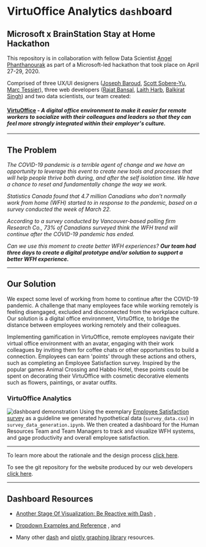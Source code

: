 # VirtuOffice Analytics `dash`board
## Microsoft x BrainStation Stay at Home Hackathon

This repository is in collaboration with fellow Data Scientist <a href="https://github.com/angelphanth">Angel Phanthanourak</a> as part of a Microsoft-led hackathon that took place on April 27-29, 2020.

Comprised of three UX/UI designers (<a href="https://baroud.ca/">Joseph Baroud</a>, <a href="https://scottrs.ca/">Scott Sobere-Yu</a>, <a href="https://marctessierdesign.ca/about">Marc Tessier</a>), three web developers (<a href="https://github.com/rjtbansal">Rajat Bansal</a>, <a href="https://laithharb.com/">Laith Harb</a>, <a href="https://balkiratsingh.com/">Balkirat Singh</a>) and two data scientists, our team created: 

#### <a href="https://virtuoffice.netlify.app/">VirtuOffice</a> - <i>A digital office environment to make it easier for remote workers to socialize with their colleagues and leaders so that they can feel more strongly integrated within their employer's culture.</i>

---

## The Problem

<i>The COVID-19 pandemic is a terrible agent of change and we have an opportunity to leverage this event to create new tools and processes that will help people thrive both during, and after the self isolation time. We have a chance to reset and fundamentally change the way we work.</i>

<i>Statistics Canada found that 4.7 million Canadians who don't normally work from home (WFH) started to in response to the pandemic, based on a survey conducted the week of March 22.</i>

<i>According to a survey conducted by Vancouver-based polling firm Research Co., 73% of Canadians surveyed think the WFH trend will continue after the COVID-19 pandemic has ended.</i>
  
<i>Can we use this moment to create better WFH experiences? <strong>Our team had three days to create a digital prototype and/or solution to support a better WFH experience.</strong></i>

---

## Our Solution

We expect some level of working from home to continue after the COVID-19 pandemic. A challenge that many employees face while working remotely is feeling disengaged, excluded and disconnected from the workplace culture. Our solution is a digital office environment, VirtuOffice, to bridge the distance between employees working remotely and their colleagues. 

Implementing gamification in VirtuOffice, remote employees navigate their virtual office environment with an avatar, engaging with their work colleagues by inviting them for coffee chats or other opportunities to build a connection. Employees can earn 'points' through these actions and others, such as completing an Employee Satisfaction survey. Inspired by the popular games Animal Crossing and Habbo Hotel, these points could be spent on decorating their VirtuOffice with cosmetic decorative elements such as flowers, paintings, or avatar outfits.

### VirtuOffice Analytics

![dashboard demonstration](demo/dash_demo.gif)
Using the exemplary <a href="https://docs.google.com/forms/d/e/1FAIpQLSeh68q-tSMe9ku8XagScJkL9ySxHcXZl-P5q_m4pEUOSo87Hw/viewform">Employee Satisfaction survey</a> as a guideline we generated hypothetical data (`survey_data.csv`) in `survey_data_generation.ipynb`.  We then created a dashboard for the Human Resources Team and Team Managers to track and visualize WFH systems, and gage productivity and overall employee satisfaction.

---

To learn more about the rationale and the design process <a href="https://scottrs.ca/website-evaluations">click here</a>.

To see the git repository for the website produced by our web developers <a href="https://github.com/rjtbansal/msft-hackathon-onboarding">click here</a>. 

---

## Dashboard Resources 

- [Another Stage Of Visualization: Be Reactive with Dash](https://towardsdatascience.com/a-gentle-invitation-to-interactive-visualization-with-dash-a200427ccce9) ,

- [Dropdown Examples and Reference](https://dash.plotly.com/dash-core-components/dropdown) , and

- Many other [dash](https://dash.plotly.com/) and [plotly graphing library](https://plotly.com/python/) resources. 
